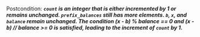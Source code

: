 Postcondition: ***`count` is an integer that is either incremented by 1 or remains unchanged. `prefix_balances` still has more elements. `b`, `x`, and `balance` remain unchanged. The condition (x - b) % balance == 0 and (x - b) // balance >= 0 is satisfied, leading to the increment of `count` by 1.***